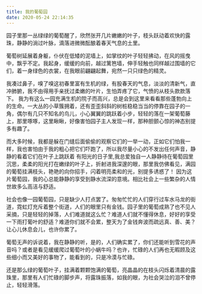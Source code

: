 ```yaml
---
title: 我的葡萄园
date: 2020-05-24 22:14:35
---
```

园子里那一丛绿绿的葡萄醒了，欣然张开几片嫩嫩的叶子，枝头跃动着欢快的露珠，静静的淌过叶脉，滴落进微微酝酿着春天气息的土里。 

葡萄树延展着身躯，仆伏在低矮的泥墙上，如掌纹的叶子轻轻拂动，在风的摇曳中，飘乎不定。我起身，缓缓的向前，越过篱笆墙，伸手轻触也同样越过围墙的它们，着一身绿色的衣裳，在我眼前翩翩起舞，宛然一只只绿色的精灵。

我凑过鼻子，嗅了嗅这初春里富有生机的绿，有股春天的气息，淡淡的清新气，直冲肺腑，我不由得用手亲抚过柔嫩的叶片，生怕弄疼了它，气愤的从枝头款款落下。 我为有这么一园充满生机的院子而高兴，总是会到这里来看看那些蓬勃向上的生命。一大丛的小草簇拥着，还有歪歪斜斜的树桩稳稳当当的停靠在园子的一角，偶尔有几只不知名的鸟儿，小心翼翼的跳跃着小步，轻轻的落在一架葡萄藤上，那里啄啄，这里瞅瞅，好像害怕园子主人发现一样，那种胆颤心惊的神态别提多有趣了。

而大多时候，我都是躲在门缝后面偷偷的观察它们的一举一动，正如它们怕我一样，我也害怕由于我的粗心把它们吓跑了，所以我尽量小心的不发出任何声音，静静的看着它们在叶子上跳跃着 有阳光的日子里,我总爱独自一人静静待在葡萄园里沉思，柔柔的阳光打在嫩绿的叶子上，折射进我深邃的眼，那里我仿佛看见，满园的葡萄挂满枝头，艳艳的向你招手，闪着明亮柔和的光，别提多诱惑了！ 因为这片葡萄园，我的心总能静静的享受到静水流深的意境。相比社会上一些繁杂的人情世故多么高洁与舒适。

社会也像一园葡萄园，只是缺少人打点罢了。匆匆忙忙的人们穿行过车水马龙的街道，霓虹灯充斥着整个街道，人们的眼里只有金钱。园子里的葡萄成熟了也不见人采摘，只是轻轻的掉落，人们难道就这么忙？难道人们就不懂得休息，好好的享受一下雨打葡叶的舒适？难道你们就不会累，整天为了金钱奔波而疏远真、善、美？让心儿休息会儿，也许你累了。

葡萄无声的诉说着，我在静静的听，是的，人们确实累了，你们还能听到雪花的声音吗？或者是看见缓缓爬过葡萄叶的小蜗牛吗？也许，忙碌的人们再也无暇顾及这些细小而又美好的事物了，能看到的，只是冷漠与忙碌。

还是那么绿的葡萄叶子，挂满着颗颗饱满的葡萄，亮晶晶的在枝头闪烁着清晨的露珠里，那里有人们忙碌的脚步声，将露珠振落，如我的眼，为社会哭泣的泪不曾停止，轻轻滑落。
